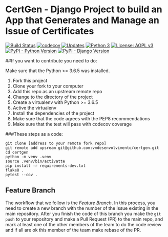 # CertGen - Django Project to build an App that Generates and Manage an Issue of Certificates 

[![Build Status](https://travis-ci.org/Riverfount/pypro.svg?branch=master)](https://travis-ci.org/Riverfount/pypro)
[![codecov](https://codecov.io/gh/Riverfount/pypro/branch/master/graph/badge.svg)](https://codecov.io/gh/Riverfount/pypro)
[![Updates](https://pyup.io/repos/github/Riverfount/pypro/shield.svg)](https://pyup.io/repos/github/Riverfount/pypro/)
[![Python 3](https://pyup.io/repos/github/Riverfount/pypro/python-3-shield.svg)](https://pyup.io/repos/github/Riverfount/pypro/)
[![License: AGPL v3](https://img.shields.io/badge/License-AGPL%20v3-blue.svg?style=flat-square)](https://www.gnu.org/licenses/agpl-3.0)
[![PyPI - Python Version](https://img.shields.io/badge/Python%20Version-3.6.5-blue.svg?style=flat-square)](https://github.com/Riverfount/pypro)
[![PyPI - Django Version](https://img.shields.io/badge/Django%20Version-2.0.6-blue.svg?style=flat-square)](https://github.com/Riverfount/pypro)


##If you want to contribute you need to do:

Make sure that the Python >= 3.6.5 was installed.

1. Fork this project
2. Clone your fork to your computer
3. Add this repo as an upstream remote repo
4. Change to the directory of the project 
5. Create a virtualenv with Python >= 3.6.5
6. Active the virtualenv
7. Install the dependencies of the project
8. Make sure that the code agrees with the PEP8 recommendations
9. Make sure that the test will pass with codecov coverage


###These steps as a code:

```console
git clone [address to your remote fork repo]
git remote add upsream git@github.com:vmdesenvolvimento/certgen.git
cd certgen 
python -m venv .venv
source .venv/bin/activatte
pip install -r requirements-dev.txt
flake8 .
pytest --cov .
```

## Feature Branch

The workflow that we follow is the _Feature Branch_. In this process, you need to create a new branch with the number of
the Issue existing in the main repository. After you finish the code of this branch you make the `git push` to your
repository and make a Pull Request (PR) to the main repo, and mark at least one of the other members of the team to do
the code review and if all are ok this member of the team make rebase of the PR.   




